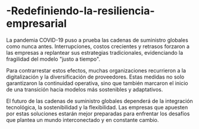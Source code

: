 # -Redefiniendo-la-resiliencia-empresarial
La pandemia COVID-19 puso a prueba las cadenas de suministro globales como nunca antes. Interrupciones, costos crecientes y retrasos forzaron a las empresas a replantear sus estrategias tradicionales, evidenciando la fragilidad del modelo "justo a tiempo".

Para contrarrestar estos efectos, muchas organizaciones recurrieron a la digitalización y la diversificación de proveedores. Estas medidas no solo garantizaron la continuidad operativa, sino que también marcaron el inicio de una transición hacia modelos más sostenibles y adaptativos.

El futuro de las cadenas de suministro globales dependerá de la integración tecnológica, la sostenibilidad y la flexibilidad. Las empresas que apuesten por estas soluciones estarán mejor preparadas para enfrentar los desafíos que plantea un mundo interconectado y en constante cambio.







